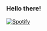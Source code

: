 ### Hello there!

[![Spotify](https://spotify-cirxi.vercel.app/api/spotify)](https://open.spotify.com/user/1178034853)

